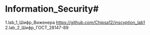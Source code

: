 # Information_Security#

  1.lab_1_Шифр_Виженера https://github.com/Chipsa12/inscyption_lab1
  2.lab_2_Шифр_ГОСТ_28147-89
